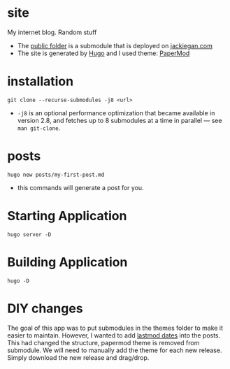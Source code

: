 # site
My internet blog. Random stuff
* The [public folder](https://github.com/jiajingan/jiajingan.github.io) is a submodule that is deployed on [jackiegan.com](https://jackiegan.com/)
* The site is generated by [Hugo](https://gohugo.io/) and I used theme: [PaperMod](https://github.com/adityatelange/hugo-PaperMod)
# installation
```
git clone --recurse-submodules -j8 <url>
```
* `-j8` is an optional performance optimization that became available in version 2.8, and fetches up to 8 submodules at a time in parallel — see `man git-clone`.

# posts
```
hugo new posts/my-first-post.md
```
* this commands will generate a post for you.
# Starting Application
```
hugo server -D
```
# Building Application 
```
hugo -D
```
# DIY changes
The goal of this app was to put submodules in the themes folder to make it easier to maintain. However, I wanted to add [lastmod dates](https://www.jacksonlucky.net/posts/use-lastmod-with-papermod/) into the posts. This had changed the structure, papermod theme is removed from submodule. We will need to manually add the theme for each new release. Simply download the new release and drag/drop. 